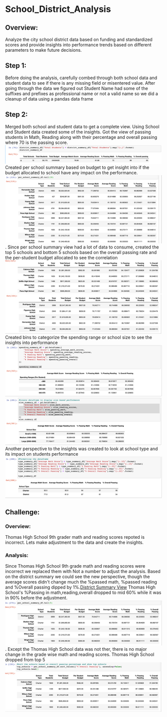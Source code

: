 # School_District_Analysis

## Overview:
  Analyze the city school district data based on funding and standardized scores and provide insights into performance trends based on different parameters to make future decisions.

## Step 1: 
  Before doing the analysis, carefully combed through both school data and student data to see if there is any missing field or misentered value. After going through the data we figured out Student Name had some of the suffixes and prefixes as professional name or not a valid name so we did a cleanup of data using a pandas data frame
  
## Step 2:
  Merged both school and student data to get a complete view. Using School and Student data created some of the insights. Got the view of passing students in Math, Reading along with their percentage and overall passing where 70 is the passing score.![District Summary View](images/District_Summary_View.png)
  Created per school summary based on budget to get insight into if the budget allocated to school have any impact on the performance. ![Per School Summary based on the budget](images/Per_School_Summary_View.png).
  Since per school summary view had a lot of data to consume, created the top 5 schools and bottom 5 schools based on the overall passing rate and the per-student budget allocated to see the correlation ![Top 5 Schools based on Overall Passing %](images/Top_5_Schools_Overall_Passing_View.png) ![Bottom 5 Schools based on Overall Passing %](images/Bottom_5_Schools_Overall_Passing_View.png) 
  Created bins to categorize the spending range or school size to see the insights into performance ![Spending categorized performance summary view](images/Spending_Range_Performance_Summary_View.png) ![Students count categorized performance summary view](images/School_Size_Range_Performance_Summary_View.png)
  Another perspective to the insights was created to look at school type and its impact on students performance ![SchoolType based performance summary view](images/SchoolType_Based_Performance_Summary_View.png)
  
## Challenge:

### Overview:
   Thomas High School 9th grader math and reading scores repoted is incorrect. Lets make adjustment to the data and create the insights.
   
### Analysis:
   Since Thomas High School 9th grade math and reading scores were incorrect we replaced them with Not a number to adjust the analysis. Based on the district summary we could see the new perspective, though the average scores didn't change much the %passed math, %passed reading and %Overall passing dipped by 1%.[District Summary View](images/District_Summary_View_Challenge.png)
   Thomas High School's %Passing in math,reading,overall dropped to mid 60% while it was in 90% before the adjustment. ![Per School Summary based on the budget](images/Per_School_Summary_View_Challenge.png).
   Except the Thomas High School data was not ther, there is no major change in the grade wise math and reading scores. Thomas High School dropped from top 5 ![Top 5 Schools based on Overall Passing %](images/Top_5_Schools_Overall_Passing_View_Challenge.png)
